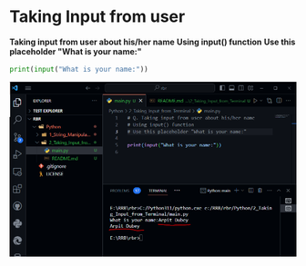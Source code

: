 # Taking Input from user

**Taking input from user about his/her name**
**Using input() function**
**Use this placeholder "What is your name:"**

```python
print(input("What is your name:"))
```

![Alt text](image.png)
